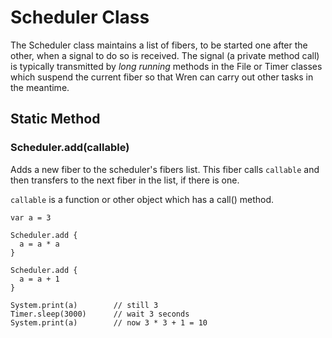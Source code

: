 # Scheduler Class

The Scheduler class maintains a list of fibers, to be started one after the other, when a signal to do so is received. The signal (a private method call) is typically transmitted by _long running_ methods in the File or Timer classes which suspend the current fiber so that Wren can carry out other tasks in the meantime.

## Static Method

### Scheduler.**add**(callable)

Adds a new fiber to the scheduler's fibers list. This fiber calls `callable` and then transfers to the next fiber in the list, if there is one.

`callable` is a function or other object which has a call() method.

```wren
var a = 3

Scheduler.add {
  a = a * a
}

Scheduler.add {
  a = a + 1
}

System.print(a)        // still 3
Timer.sleep(3000)      // wait 3 seconds
System.print(a)        // now 3 * 3 + 1 = 10
```
